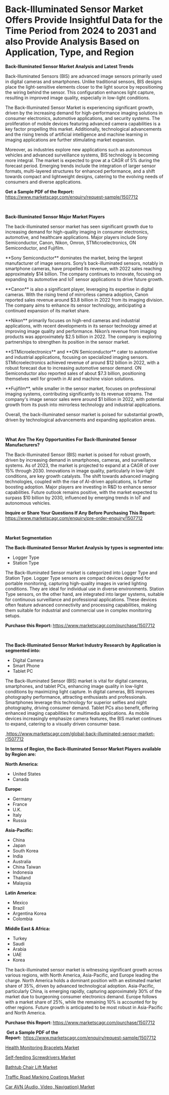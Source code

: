 <p><h1>Back-Illuminated Sensor Market Offers Provide Insightful Data for the Time Period from 2024 to 2031 and also Provide Analysis Based on Application, Type, and Region</h1></p><p><strong>Back-Illuminated Sensor Market Analysis and Latest Trends</strong></p>
<p><p>Back-Illuminated Sensors (BIS) are advanced image sensors primarily used in digital cameras and smartphones. Unlike traditional sensors, BIS designs place the light-sensitive elements closer to the light source by repositioning the wiring behind the sensor. This configuration enhances light capture, resulting in improved image quality, especially in low-light conditions. </p><p>The Back-Illuminated Sensor Market is experiencing significant growth, driven by the increasing demand for high-performance imaging solutions in consumer electronics, automotive applications, and security systems. The proliferation of mobile devices featuring advanced camera capabilities is a key factor propelling this market. Additionally, technological advancements and the rising trends of artificial intelligence and machine learning in imaging applications are further stimulating market expansion. </p><p>Moreover, as industries explore new applications such as autonomous vehicles and advanced surveillance systems, BIS technology is becoming more integral. The market is expected to grow at a CAGR of 5% during the forecast period. Emerging trends include the integration of larger sensor formats, multi-layered structures for enhanced performance, and a shift towards compact and lightweight designs, catering to the evolving needs of consumers and diverse applications.</p></p>
<p><strong>Get a Sample PDF of the Report:&nbsp;</strong> <a href="https://www.marketscagr.com/enquiry/request-sample/1507712">https://www.marketscagr.com/enquiry/request-sample/1507712</a></p>
<p>&nbsp;</p>
<p><strong>Back-Illuminated Sensor Major Market Players</strong></p>
<p><p>The back-illuminated sensor market has seen significant growth due to increasing demand for high-quality imaging in consumer electronics, automotive, and healthcare applications. Major players include Sony Semiconductor, Canon, Nikon, Omron, STMicroelectronics, ON Semiconductor, and Fujifilm.</p><p>**Sony Semiconductor** dominates the market, being the largest manufacturer of image sensors. Sony’s back-illuminated sensors, notably in smartphone cameras, have propelled its revenue, with 2022 sales reaching approximately $14 billion. The company continues to innovate, focusing on expanding its automotive and IoT sensor applications to drive future growth.</p><p>**Canon** is also a significant player, leveraging its expertise in digital cameras. With the rising trend of mirrorless camera adoption, Canon reported sales revenue around $3.8 billion in 2022 from its imaging division. The company aims to enhance its sensor technology, anticipating a continued expansion of its market share.</p><p>**Nikon** primarily focuses on high-end cameras and industrial applications, with recent developments in its sensor technology aimed at improving image quality and performance. Nikon’s revenue from imaging products was approximately $2.5 billion in 2022. The company is exploring partnerships to strengthen its position in the sensor market.</p><p>**STMicroelectronics** and **ON Semiconductor** cater to automotive and industrial applications, focusing on specialized imaging sensors. STMicroelectronics achieved revenue of around $12 billion in 2022, with a robust forecast due to increasing automotive sensor demand. ON Semiconductor also reported sales of about $7.3 billion, positioning themselves well for growth in AI and machine vision solutions.</p><p>**Fujifilm**, while smaller in the sensor market, focuses on professional imaging systems, contributing significantly to its revenue streams. The company's image sensor sales were around $1 billion in 2022, with potential growth from its push into mirrorless technology and industrial applications. </p><p>Overall, the back-illuminated sensor market is poised for substantial growth, driven by technological advancements and expanding application areas.</p></p>
<p>&nbsp;</p>
<p><strong>What Are The Key Opportunities For Back-Illuminated Sensor Manufacturers?</strong></p>
<p><p>The Back-Illuminated Sensor (BIS) market is poised for robust growth, driven by increasing demand in smartphones, cameras, and surveillance systems. As of 2023, the market is projected to expand at a CAGR of over 15% through 2030. Innovations in image quality, particularly in low-light conditions, are key growth catalysts. The shift towards advanced imaging technologies, coupled with the rise of AI-driven applications, is further boosting adoption. Major players are investing in R&D to enhance sensor capabilities. Future outlook remains positive, with the market expected to surpass $10 billion by 2030, influenced by emerging trends in IoT and autonomous vehicles.</p></p>
<p><strong>Inquire or Share Your Questions If Any Before Purchasing This Report:</strong> <a href="https://www.marketscagr.com/enquiry/pre-order-enquiry/1507712">https://www.marketscagr.com/enquiry/pre-order-enquiry/1507712</a></p>
<p>&nbsp;</p>
<p><strong>Market Segmentation</strong></p>
<p><strong>The Back-Illuminated Sensor Market Analysis by types is segmented into:</strong></p>
<p><ul><li>Logger Type</li><li>Station Type</li></ul></p>
<p><p>The Back-Illuminated Sensor market is categorized into Logger Type and Station Type. Logger Type sensors are compact devices designed for portable monitoring, capturing high-quality images in varied lighting conditions. They are ideal for individual use in diverse environments. Station Type sensors, on the other hand, are integrated into larger systems, suitable for continuous surveillance and professional applications. These devices often feature advanced connectivity and processing capabilities, making them suitable for industrial and commercial use in complex monitoring setups.</p></p>
<p><strong>Purchase this Report:&nbsp;</strong><a href="https://www.marketscagr.com/purchase/1507712">https://www.marketscagr.com/purchase/1507712</a></p>
<p>&nbsp;</p>
<p><strong>The Back-Illuminated Sensor Market Industry Research by Application is segmented into:</strong></p>
<p><ul><li>Digital Camera</li><li>Smart Phone</li><li>Tablet PC</li></ul></p>
<p><p>The Back-Illuminated Sensor (BIS) market is vital for digital cameras, smartphones, and tablet PCs, enhancing image quality in low-light conditions by maximizing light capture. In digital cameras, BIS improves photography performance, attracting enthusiasts and professionals. Smartphones leverage this technology for superior selfies and night photography, driving consumer demand. Tablet PCs also benefit, offering enhanced imaging capabilities for multimedia applications. As mobile devices increasingly emphasize camera features, the BIS market continues to expand, catering to a visually driven consumer base.</p></p>
<p><a href="https://www.marketscagr.com/global-back-illuminated-sensor-market-r1507712">&nbsp;https://www.marketscagr.com/global-back-illuminated-sensor-market-r1507712</a></p>
<p><strong>In terms of Region, the Back-Illuminated Sensor Market Players available by Region are:</strong></p>
<p>
    <p> <strong> North America: </strong>
        <ul>
            <li>United States</li>
            <li>Canada</li>
        </ul>
        </p> 
    <p> <strong> Europe: </strong>
        <ul>
            <li>Germany</li>
            <li>France</li>
            <li>U.K.</li>
            <li>Italy</li>
            <li>Russia</li>
        </ul>
        </p> 
    <p> <strong> Asia-Pacific: </strong>
        <ul>
            <li>China</li>
            <li>Japan</li>
            <li>South Korea</li>
            <li>India</li>
            <li>Australia</li>
            <li>China Taiwan</li>
            <li>Indonesia</li>
            <li>Thailand</li>
            <li>Malaysia</li>
        </ul>
        </p> 
    <p> <strong> Latin America: </strong>
        <ul>
            <li>Mexico</li>
            <li>Brazil</li>
            <li>Argentina Korea</li>
            <li>Colombia</li>
        </ul>
        </p> 
    <p> <strong> Middle East & Africa: </strong>
        <ul>
            <li>Turkey</li>
            <li>Saudi</li>
            <li>Arabia</li>
            <li>UAE</li>
            <li>Korea</li>
        </ul>
    </p>
    </p>
<p><p>The back-illuminated sensor market is witnessing significant growth across various regions, with North America, Asia-Pacific, and Europe leading the charge. North America holds a dominant position with an estimated market share of 35%, driven by advanced technological adoption. Asia-Pacific, particularly China, is emerging rapidly, capturing approximately 30% of the market due to burgeoning consumer electronics demand. Europe follows with a market share of 25%, while the remaining 10% is accounted for by other regions. Future growth is anticipated to be most robust in Asia-Pacific and North America.</p></p>
<p><strong>Purchase this Report: </strong><a href="https://www.marketscagr.com/purchase/1507712">https://www.marketscagr.com/purchase/1507712</a></p>
<p>&nbsp;<strong>Get a Sample PDF of the Report:&nbsp;&nbsp;</strong><a href="https://www.marketscagr.com/enquiry/request-sample/1507712">https://www.marketscagr.com/enquiry/request-sample/1507712</a></p>
<p><strong></strong></p>
<p><p><a href="https://issuu.com/reportprime-2/docs/health-monitoring-bracelets-market-_8ffba22f4cdf90">Health Monitoring Bracelets Market</a></p><p><a href="https://medium.com/@cherylpayne8283/insights-into-the-self-feeding-screwdrivers-industry-market-financial-status-market-size-and-66c47943096c">Self-feeding Screwdrivers Market</a></p><p><a href="https://issuu.com/reportprime-2/docs/bathtub-chair-lift-market-size-2030_652121e9cf1971">Bathtub Chair Lift Market</a></p><p><a href="https://www.linkedin.com/pulse/traffic-road-marking-coatings-market-size-share-analysis--5ahec?trackingId=LNkIMiWxSyC4iLN%2FhVxTBA%3D%3D">Traffic Road Marking Coatings Market</a></p><p><a href="https://medium.com/@cherylpayne8283/global-car-avn-audio-video-navigation-market-size-share-analysis-by-product-type-by-924d206111ad?postPublishedType=repub">Car AVN (Audio, Video, Navigation) Market</a></p></p>